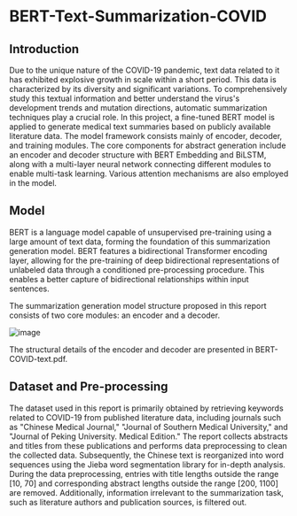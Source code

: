 # BERT-Text-Summarization-COVID
## Introduction
Due to the unique nature of the COVID-19 pandemic, text data related to it has exhibited explosive growth in scale within a short period. This data is characterized by its diversity and significant variations. To comprehensively study this textual information and better understand the virus's development trends and mutation directions, automatic summarization techniques play a crucial role. In this project, a fine-tuned BERT model is applied to generate medical text summaries based on publicly available literature data. The model framework consists mainly of encoder, decoder, and training modules. The core components for abstract generation include an encoder and decoder structure with BERT Embedding and BiLSTM, along with a multi-layer neural network connecting different modules to enable multi-task learning. Various attention mechanisms are also employed in the model.

## Model
BERT is a language model capable of unsupervised pre-training using a large amount of text data, forming the foundation of this summarization generation model. BERT features a bidirectional Transformer encoding layer, allowing for the pre-training of deep bidirectional representations of unlabeled data through a conditioned pre-processing procedure. This enables a better capture of bidirectional relationships within input sentences.

The summarization generation model structure proposed in this report consists of two core modules: an encoder and a decoder.

![image](https://github.com/kaamava/BERT-Text-Summarization-COVID/assets/106901273/953c4138-e094-42c8-b517-306876622a8d)

The structural details of the encoder and decoder are presented in BERT-COVID-text.pdf.


## Dataset and Pre-processing
The dataset used in this report is primarily obtained by retrieving keywords related to COVID-19 from published literature data, including journals such as "Chinese Medical Journal," "Journal of Southern Medical University," and "Journal of Peking University. Medical Edition." The report collects abstracts and titles from these publications and performs data preprocessing to clean the collected data. Subsequently, the Chinese text is reorganized into word sequences using the Jieba word segmentation library for in-depth analysis. During the data preprocessing, entries with title lengths outside the range [10, 70] and corresponding abstract lengths outside the range [200, 1100] are removed. Additionally, information irrelevant to the summarization task, such as literature authors and publication sources, is filtered out.






